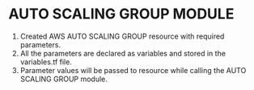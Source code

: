 # AUTO SCALING GROUP MODULE
1. Created AWS AUTO SCALING GROUP resource with required parameters.
2. All the parameters are declared as variables and stored in the variables.tf file.
3. Parameter values will be passed to resource while calling the AUTO SCALING GROUP module.
